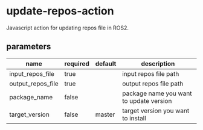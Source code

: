 # update-repos-action

Javascript action for updating repos file in ROS2.

## parameters
|       name        | required | default |               description               |
| ----------------- | -------- | ------- | --------------------------------------- |
| input_repos_file  | true     |         | input repos file path                   |
| output_repos_file | true     |         | output repos file path                  |
| package_name      | false    |         | package name you want to update version |
| target_version    | false    | master  | target version you want to install      |